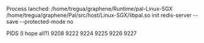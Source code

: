 Process lanched:
/home/tregua/graphene/Runtime/pal-Linux-SGX /home/tregua/graphene/Pal/src/host/Linux-SGX/libpal.so init redis-server --save  --protected-mode no

PIDS (I hope all?)
9208
9222
9224
9225
9226
9227
